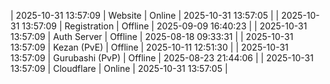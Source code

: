 | 2025-10-31 13:57:09 | Website | Online | 2025-10-31 13:57:05 |
| 2025-10-31 13:57:09 | Registration | Offline | 2025-09-09 16:40:23 |
| 2025-10-31 13:57:09 | Auth Server | Offline | 2025-08-18 09:33:31 |
| 2025-10-31 13:57:09 | Kezan (PvE) | Offline | 2025-10-11 12:51:30 |
| 2025-10-31 13:57:09 | Gurubashi (PvP) | Offline | 2025-08-23 21:44:06 |
| 2025-10-31 13:57:09 | Cloudflare | Online | 2025-10-31 13:57:05 |
